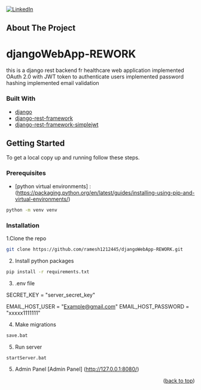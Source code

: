 <div id="top"></div>



[![LinkedIn][linkedin-shield]][linkedin-url]





<!-- ABOUT THE PROJECT -->
## About The Project

# djangoWebApp-REWORK

this is a django rest backend fr healthcare web application
implemented OAuth 2.0 with JWT token to authenticate users
implemented password hashing 
implemented email validation






### Built With

* [django](https://www.djangoproject.com/)
* [django-rest-framework](https://www.django-rest-framework.org/)
* [django-rest-framework-simplejwt](https://django-rest-framework-simplejwt.readthedocs.io/)





<!-- GETTING STARTED -->
## Getting Started


To get a local copy up and running follow these steps.

### Prerequisites


* [python virtual environments] : (https://packaging.python.org/en/latest/guides/installing-using-pip-and-virtual-environments/)
```sh
python -m venv venv
```

### Installation


1.Clone the repo 
   ```sh
   git clone https://github.com/ramesh1212445/djangoWebApp-REWORK.git
   ```
2. Install python packages
```sh
pip install -r requirements.txt
```
3. .env file

SECRET_KEY = "server_secret_key"


EMAIL_HOST_USER = "Example@gmail.com"
EMAIL_HOST_PASSWORD = "xxxxx1111111"

4. Make migrations
```sh
save.bat
```
5. Run server
```sh
startServer.bat
```
5. Admin Panel
[Admin Panel] (http://127.0.0.1:8080/)



<p align="right">(<a href="#top">back to top</a>)</p>



[linkedin-shield]: https://img.shields.io/badge/-LinkedIn-black.svg?style=for-the-badge&logo=linkedin&colorB=555
[linkedin-url]: https://www.linkedin.com/in/ramesh-shyaman-43b991203/
